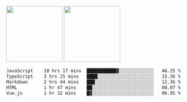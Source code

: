 <img src="https://github-readme-stats.vercel.app/api?username=Dream4ever&count_private=true&show_icons=true&theme=tokyonight" height="150" /> <img src="https://github-readme-stats.vercel.app/api/top-langs/?username=Dream4ever&count_private=true&show_icons=true&theme=tokyonight&langs_count=5&layout=compact" height="150" />

<!--START_SECTION:waka-->

```txt
JavaScript    10 hrs 17 mins  ███████████▓░░░░░░░░░░░░░   46.25 %
TypeScript    3 hrs 25 mins   ████░░░░░░░░░░░░░░░░░░░░░   15.36 %
Markdown      2 hrs 44 mins   ███░░░░░░░░░░░░░░░░░░░░░░   12.36 %
HTML          1 hr 47 mins    ██░░░░░░░░░░░░░░░░░░░░░░░   08.07 %
Vue.js        1 hr 32 mins    █▓░░░░░░░░░░░░░░░░░░░░░░░   06.95 %
```

<!--END_SECTION:waka-->
